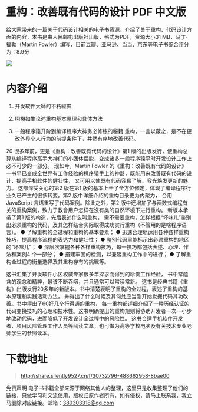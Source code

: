 # 重构：改善既有代码的设计 PDF 中文版

给大家带来的一篇关于代码设计相关的电子书资源，介绍了关于重构、代码设计方面的内容，本书是由人民邮电出版社出版，格式为PDF，资源大小31 MB，马丁·福勒（Martin Fowler）编写，目前豆瓣、亚马逊、当当、京东等电子书综合评分为：8.9分

![](https://tva1.sinaimg.cn/large/008i3skNgy1gu4y98a0n8j60im0cewel02.jpg)

# 内容介绍
1. 开发软件大師的不朽經典

2. 栩栩如生论述重构基本原理和具体方法

3. 一般程序猿升阶到编译程序大神务必修练的秘籍 重构，一言以蔽之，是不在更改外界个人行为的前提条件下，井然有序地改善代码。

20 很多年前，更是《重构：改善既有代码的设计》第1 版的出版发行，使重构总算从编译程序高手大神们的小团体摆脱，变成诸多一般程序猿平时开发设计工作上必不可少的一部分。
现如今，Martin Fowler 的《重构：改善既有代码的设计》一书早已变成全世界有工作经验的程序猿手上的神器，既能用来改善既有代码的设计、提高手机软件的健壮性，
又可用以使既有代码容易了解、容光焕发更新的魅力。 这部深受关心的第2 版在第1 版的基本上干了全方位修定，体现了编译程序行业久已产生的很多转变。第2 版中详细介绍的重构目录更为内聚力，
合用JavaScript 言语重写了代码案例。除此之外，第2 版中还增加了与函数式编程有关的重构案例，致力于教會用户怎样在沒有类的自然环境下进行重构。 新版本承袭了第1 版的构造，先后表述什么叫重构，
需不需要重构，怎样根据“坏味儿”鉴别出必须重构的代码，及其怎样结合实际取得成功实行重构（不管用的是啥程序语言）。
● 了解重构的全过程和重构的基本要素；
● 迅速合理地运用各种各样重构技巧，提高程序流程的表达力和健壮性； 
● 鉴别代码里能标示出必须重构的地区的“坏味儿”；
● 深层次掌握各种各样重构技巧，每一技巧都包括表述、心理、作法和案例4 个一部分；
● 搭建牢固的检测，以兼容重构工作中的进行；
● 了解重构全过程的衡量选择及其重构存有的挑戰等。 

这书汇集了开发软件小区权威专家很多年探求而得到的珍贵工作经验，
书中常蕴含的观念和精粹，最该不断吞咽，并且通常可以常读常新。
这书是经典书籍《重构》出版发行20多年的新版本。书中清楚表明了重构的全过程，表述了重构的基本原理和实践活动方法，
并得出了什么时候及其何处应当刚开始发掘代码其功改善。书中得出了60好几个行得通的重构，
每一重构都详细介绍了一种历经认证的代码变换技巧的心理和技术性。这书明确提出的重构规则将协助开发者一次一小步地改动代码，进而降低了开发设计全过程中的风险性。 
这书合适手机软件开发者、项目风险管理工作人员等阅读文章，也可做为高等学校电脑及有关技术专业老师学生的参照读本。

# 下载地址
> http://share.silently9527.cn/f/30732796-488662958-8bae00

免责声明
电子书书籍全部来源于网络其他人的整理，这里只是收集整理了他们的链接，只做学习和交流使用，版权归原作者所有，如有侵权，请马上联系我，我立马删除对应链接。邮箱：380303318@qq.com

